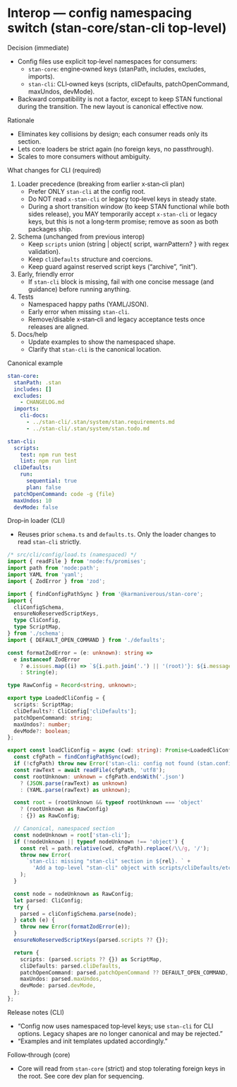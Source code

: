 # Interop — config namespacing switch (stan-core/stan-cli top‑level)

Decision (immediate)
- Config files use explicit top‑level namespaces for consumers:
  - `stan-core`: engine‑owned keys (stanPath, includes, excludes, imports).
  - `stan-cli`: CLI‑owned keys (scripts, cliDefaults, patchOpenCommand, maxUndos, devMode).
- Backward compatibility is not a factor, except to keep STAN functional during the transition. The new layout is canonical effective now.

Rationale
- Eliminates key collisions by design; each consumer reads only its section.
- Lets core loaders be strict again (no foreign keys, no passthrough).
- Scales to more consumers without ambiguity.

What changes for CLI (required)
1) Loader precedence (breaking from earlier x‑stan‑cli plan)
   - Prefer ONLY `stan-cli` at the config root.
   - Do NOT read `x-stan-cli` or legacy top‑level keys in steady state.
   - During a short transition window (to keep STAN functional while both sides release), you MAY temporarily accept `x-stan-cli` or legacy keys, but this is not a long‑term promise; remove as soon as both packages ship.
2) Schema (unchanged from previous interop)
   - Keep `scripts` union (string | object{ script, warnPattern? } with regex validation).
   - Keep `cliDefaults` structure and coercions.
   - Keep guard against reserved script keys (“archive”, “init”).
3) Early, friendly error
   - If `stan-cli` block is missing, fail with one concise message (and guidance) before running anything.
4) Tests
   - Namespaced happy paths (YAML/JSON).
   - Early error when missing `stan-cli`.
   - Remove/disable x‑stan‑cli and legacy acceptance tests once releases are aligned.
5) Docs/help
   - Update examples to show the namespaced shape.
   - Clarify that `stan-cli` is the canonical location.

Canonical example
```yaml
stan-core:
  stanPath: .stan
  includes: []
  excludes:
    - CHANGELOG.md
  imports:
    cli-docs:
      - ../stan-cli/.stan/system/stan.requirements.md
      - ../stan-cli/.stan/system/stan.todo.md

stan-cli:
  scripts:
    test: npm run test
    lint: npm run lint
  cliDefaults:
    run:
      sequential: true
      plan: false
  patchOpenCommand: code -g {file}
  maxUndos: 10
  devMode: false
```

Drop‑in loader (CLI)
- Reuses prior `schema.ts` and `defaults.ts`. Only the loader changes to read `stan-cli` strictly.

```ts
/* src/cli/config/load.ts (namespaced) */
import { readFile } from 'node:fs/promises';
import path from 'node:path';
import YAML from 'yaml';
import { ZodError } from 'zod';

import { findConfigPathSync } from '@karmaniverous/stan-core';
import {
  cliConfigSchema,
  ensureNoReservedScriptKeys,
  type CliConfig,
  type ScriptMap,
} from './schema';
import { DEFAULT_OPEN_COMMAND } from './defaults';

const formatZodError = (e: unknown): string =>
  e instanceof ZodError
    ? e.issues.map((i) => `${i.path.join('.') || '(root)'}: ${i.message}`).join('\n')
    : String(e);

type RawConfig = Record<string, unknown>;

export type LoadedCliConfig = {
  scripts: ScriptMap;
  cliDefaults?: CliConfig['cliDefaults'];
  patchOpenCommand: string;
  maxUndos?: number;
  devMode?: boolean;
};

export const loadCliConfig = async (cwd: string): Promise<LoadedCliConfig> => {
  const cfgPath = findConfigPathSync(cwd);
  if (!cfgPath) throw new Error('stan-cli: config not found (stan.config.*)');
  const rawText = await readFile(cfgPath, 'utf8');
  const rootUnknown: unknown = cfgPath.endsWith('.json')
    ? (JSON.parse(rawText) as unknown)
    : (YAML.parse(rawText) as unknown);

  const root = (rootUnknown && typeof rootUnknown === 'object'
    ? (rootUnknown as RawConfig)
    : {}) as RawConfig;

  // Canonical, namespaced section
  const nodeUnknown = root['stan-cli'];
  if (!nodeUnknown || typeof nodeUnknown !== 'object') {
    const rel = path.relative(cwd, cfgPath).replace(/\\/g, '/');
    throw new Error(
      `stan-cli: missing "stan-cli" section in ${rel}. ` +
        'Add a top-level "stan-cli" object with scripts/cliDefaults/etc.',
    );
  }

  const node = nodeUnknown as RawConfig;
  let parsed: CliConfig;
  try {
    parsed = cliConfigSchema.parse(node);
  } catch (e) {
    throw new Error(formatZodError(e));
  }
  ensureNoReservedScriptKeys(parsed.scripts ?? {});

  return {
    scripts: (parsed.scripts ?? {}) as ScriptMap,
    cliDefaults: parsed.cliDefaults,
    patchOpenCommand: parsed.patchOpenCommand ?? DEFAULT_OPEN_COMMAND,
    maxUndos: parsed.maxUndos,
    devMode: parsed.devMode,
  };
};
```

Release notes (CLI)
- “Config now uses namespaced top‑level keys; use `stan-cli` for CLI options. Legacy shapes are no longer canonical and may be rejected.”
- “Examples and init templates updated accordingly.”

Follow‑through (core)
- Core will read from `stan-core` (strict) and stop tolerating foreign keys in the root. See core dev plan for sequencing.
